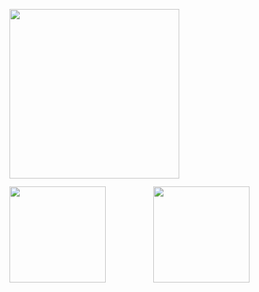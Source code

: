 <img width="300px" src="https://count.getloli.com/get/@FESSXX?theme=gelbooru"></img>
<div align="center">
  <img align="left" height="170px" src="https://github-readme-stats.vercel.app/api?username=FESSXX&include_all_commits=true&count_private-true&custom_title=FESSXX%20GitHub%20Stats&line_height=30&show_icons=true&hide_border=true&bg_color=192133&title_color=efb752&icon_color=efb752&text_color=70bed9" />
  <img height="170px" src="https://github-readme-stats.vercel.app/api/top-langs/?username=FESSXX&layout=compact&langs_count=6&text_color=70bed9&icon_color=fff&title_color=efb752&bg_color=192133&theme=graywhite" />
</div>
